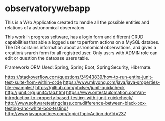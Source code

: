 # observatorywebapp
This is a Web Application created to handle all the possible entities and relations of a astronomical observatory

This work in progress software, has a login form and different CRUD capabilities that able a logged user to perform actions on a MySQL databes.
The DB contains information about astronomical observations, and gives a creation\ search form for all registred user.
Only users with ADMIN role can edit or question the database users table.

Framework\ ORM Used:
Spring, Spring Boot, Spring Security, Hibernate.

https://stackoverflow.com/questions/24943839/how-to-run-entire-junit-test-suite-from-within-code
https://www.mkyong.com/java/java-properties-file-examples/
https://github.com/pholser/junit-quickcheck
http://junit.org/junit4/faq.html
https://www.ontestautomation.com/an-introduction-to-property-based-testing-with-junit-quickcheck/
http://www.softwaretestingclass.com/difference-between-black-box-testing-and-white-box-testing/
http://www.javapractices.com/topic/TopicAction.do?Id=237
